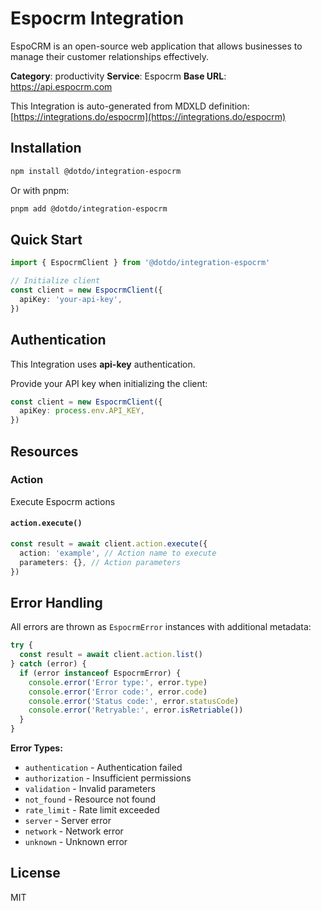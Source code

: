 # Espocrm Integration

EspoCRM is an open-source web application that allows businesses to manage their customer relationships effectively.

**Category**: productivity
**Service**: Espocrm
**Base URL**: https://api.espocrm.com

This Integration is auto-generated from MDXLD definition: [https://integrations.do/espocrm](https://integrations.do/espocrm)

## Installation

```bash
npm install @dotdo/integration-espocrm
```

Or with pnpm:

```bash
pnpm add @dotdo/integration-espocrm
```

## Quick Start

```typescript
import { EspocrmClient } from '@dotdo/integration-espocrm'

// Initialize client
const client = new EspocrmClient({
  apiKey: 'your-api-key',
})
```

## Authentication

This Integration uses **api-key** authentication.

Provide your API key when initializing the client:

```typescript
const client = new EspocrmClient({
  apiKey: process.env.API_KEY,
})
```

## Resources

### Action

Execute Espocrm actions

#### `action.execute()`

```typescript
const result = await client.action.execute({
  action: 'example', // Action name to execute
  parameters: {}, // Action parameters
})
```

## Error Handling

All errors are thrown as `EspocrmError` instances with additional metadata:

```typescript
try {
  const result = await client.action.list()
} catch (error) {
  if (error instanceof EspocrmError) {
    console.error('Error type:', error.type)
    console.error('Error code:', error.code)
    console.error('Status code:', error.statusCode)
    console.error('Retryable:', error.isRetriable())
  }
}
```

**Error Types:**

- `authentication` - Authentication failed
- `authorization` - Insufficient permissions
- `validation` - Invalid parameters
- `not_found` - Resource not found
- `rate_limit` - Rate limit exceeded
- `server` - Server error
- `network` - Network error
- `unknown` - Unknown error

## License

MIT
